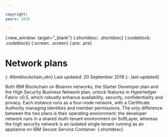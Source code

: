 ```yaml
---

copyright:
years: 2016

---
```


{:new_window: target="_blank"}
{:shortdesc: .shortdesc}
{:codeblock: .codeblock}
{:screen: .screen}
{:pre: .pre}


# Network plans
{: #ibmblockchain_etn}
Last updated: 20 September 2016
{: .last-updated}

Both IBM Blockchain on Bluemix networks, the Starter Developer plan and the High Security Business Network plan, unlock features in Hyperledger Fabric v0.5, which robustly enhance availability, security, confidentiality and privacy. Each instance runs as a four-node network, with a Certificate Authority managing identities and member permissions. The only difference between the two plans is their operating environment; the developer network runs in a shared multi-tenant environment on SoftLayer, whereas the high security network is an isolated single tenant running as an appliance on IBM Secure Service Container.
{:shortdesc}

<!---The High-Security business network provides important capabilities above and beyond the two-node multi-tenant developer service on Softlayer (aimed towards application development; writing chaincode and experimenting with APIs).  The high security plan supplies your own private blockchain test environment, which has been vetted and secured by IBM.  With the following features, your dedicated and high security environment enables you to take the next step towards preparing your organization for enterprise blockchain networks:~~

~~1. A dedicated four-node blockchain network; single-tenant with no shared resources~~
~~2. An IBM-certified version of the latest Hyperledger fabric, along with mechanisms to unlock inherent identity and security features~~
~~3. Isolation and protection from system and platform administrators, root users, and unauthorized users.~~
~~4. Verified test cases for security, consensus, availability, and performance--->
